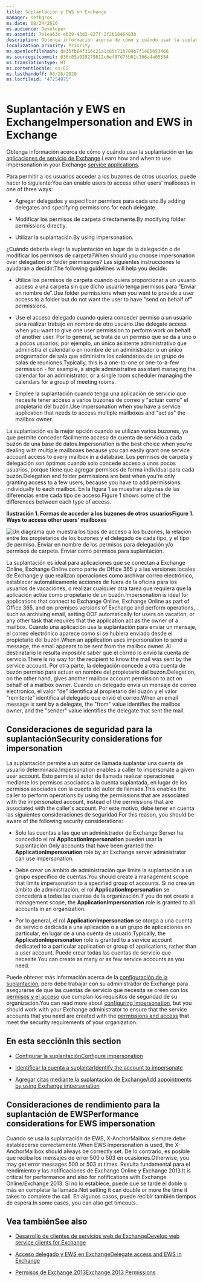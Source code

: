 ```yaml
---
title: Suplantación y EWS en Exchange
manager: sethgros
ms.date: 08/24/2020
ms.audience: Developer
ms.assetid: 7e1ea63c-eb29-43d2-827f-2f2b1846483b
description: Obtenga información acerca de cómo y cuándo usar la suplantación en las aplicaciones de servicio de Exchange.
localization_priority: Priority
ms.openlocfilehash: da35fb04f316c21a1c85c71b789b7f1485653466
ms.sourcegitcommit: 636c05a929279812c6ef87d75b01c166a4a05584
ms.translationtype: HT
ms.contentlocale: es-ES
ms.lasthandoff: 08/26/2020
ms.locfileid: "47254975"
---
```

# <a name="impersonation-and-ews-in-exchange"></a><span data-ttu-id="bd8fa-103">Suplantación y EWS en Exchange</span><span class="sxs-lookup"><span data-stu-id="bd8fa-103">Impersonation and EWS in Exchange</span></span>

<span data-ttu-id="bd8fa-104">Obtenga información acerca de cómo y cuándo usar la suplantación en las [aplicaciones de servicio de Exchange](ews-application-types.md).</span><span class="sxs-lookup"><span data-stu-id="bd8fa-104">Learn how and when to use impersonation in your Exchange [service applications](ews-application-types.md).</span></span>
  
<span data-ttu-id="bd8fa-105">Para permitir a los usuarios acceder a los buzones de otros usuarios, puede hacer lo siguiente:</span><span class="sxs-lookup"><span data-stu-id="bd8fa-105">You can enable users to access other users' mailboxes in one of three ways:</span></span>
  
- <span data-ttu-id="bd8fa-106">Agregar delegados y especificar permisos para cada uno.</span><span class="sxs-lookup"><span data-stu-id="bd8fa-106">By adding delegates and specifying permissions for each delegate.</span></span>
    
- <span data-ttu-id="bd8fa-107">Modificar los permisos de carpeta directamente.</span><span class="sxs-lookup"><span data-stu-id="bd8fa-107">By modifying folder permissions directly.</span></span>
    
- <span data-ttu-id="bd8fa-108">Utilizar la suplantación.</span><span class="sxs-lookup"><span data-stu-id="bd8fa-108">By using impersonation.</span></span>
    
<span data-ttu-id="bd8fa-109">¿Cuándo debería elegir la suplantación en lugar de la delegación o de modificar los permisos de carpeta?</span><span class="sxs-lookup"><span data-stu-id="bd8fa-109">When should you choose impersonation over delegation or folder permissions?</span></span> <span data-ttu-id="bd8fa-110">Las siguientes instrucciones le ayudarán a decidir:</span><span class="sxs-lookup"><span data-stu-id="bd8fa-110">The following guidelines will help you decide:</span></span>
  
- <span data-ttu-id="bd8fa-111">Utilice los permisos de carpeta cuando quiera proporcionar a un usuario acceso a una carpeta sin que dicho usuario tenga permisos para "Enviar en nombre de".</span><span class="sxs-lookup"><span data-stu-id="bd8fa-111">Use folder permissions when you want to provide a user access to a folder but do not want the user to have "send on behalf of" permissions.</span></span> 
    
- <span data-ttu-id="bd8fa-112">Use el acceso delegado cuando quiera conceder permiso a un usuario para realizar trabajo en nombre de otro usuario.</span><span class="sxs-lookup"><span data-stu-id="bd8fa-112">Use delegate access when you want to give one user permission to perform work on behalf of another user.</span></span> <span data-ttu-id="bd8fa-113">Por lo general, se trata de un permiso que se da a uno o a pocos usuarios; por ejemplo, un único asistente administrativo que administra el calendario en nombre de un administrador o un único programador de sala que administra los calendarios de un grupo de salas de reuniones.</span><span class="sxs-lookup"><span data-stu-id="bd8fa-113">Typically, this is a one-to-one or one-to-a-few permission - for example, a single administrative assistant managing the calendar for an administrator, or a single room scheduler managing the calendars for a group of meeting rooms.</span></span>
    
- <span data-ttu-id="bd8fa-114">Emplee la suplantación cuando tenga una aplicación de servicio que necesite tener acceso a varios buzones de correo y "actuar como" el propietario del buzón.</span><span class="sxs-lookup"><span data-stu-id="bd8fa-114">Use impersonation when you have a service application that needs to access multiple mailboxes and "act as" the mailbox owner.</span></span>
    
<span data-ttu-id="bd8fa-115">La suplantación es la mejor opción cuando se utilizan varios buzones, ya que permite conceder fácilmente acceso de cuenta de servicio a cada buzón de una base de datos.</span><span class="sxs-lookup"><span data-stu-id="bd8fa-115">Impersonation is the best choice when you're dealing with multiple mailboxes because you can easily grant one service account access to every mailbox in a database.</span></span> <span data-ttu-id="bd8fa-116">Los permisos de carpeta y delegación son óptimos cuando solo concede acceso a unos pocos usuarios, porque tiene que agregar permisos de forma individual para cada buzón.</span><span class="sxs-lookup"><span data-stu-id="bd8fa-116">Delegation and folder permissions are best when you're only granting access to a few users, because you have to add permissions individually to each mailbox.</span></span> <span data-ttu-id="bd8fa-117">En la figura 1 se muestran algunas de las diferencias entre cada tipo de acceso.</span><span class="sxs-lookup"><span data-stu-id="bd8fa-117">Figure 1 shows some of the differences between each type of access.</span></span>
  
<span data-ttu-id="bd8fa-118">**Ilustración 1. Formas de acceder a los buzones de otros usuarios**</span><span class="sxs-lookup"><span data-stu-id="bd8fa-118">**Figure 1. Ways to access other users' mailboxes**</span></span>

![Un diagrama que muestra los tipos de acceso a los buzones, la relación entre los propietarios de los buzones y el delegado de cada tipo, y el tipo de permiso. Enviar en nombre de los permisos para delegación y/o permisos de carpeta. Enviar como permisos para suplantación.](media/Ex15_Delegate_Overview.png)
  
<span data-ttu-id="bd8fa-122">La suplantación es ideal para aplicaciones que se conectan a Exchange Online, Exchange Online como parte de Office 365 y a las versiones locales de Exchange y que realizan operaciones como archivar correo electrónico, establecer automáticamente acciones de fuera de la oficina para los usuarios de vacaciones, o realizar cualquier otra tarea que requiera que la aplicación actúe como propietario de un buzón.</span><span class="sxs-lookup"><span data-stu-id="bd8fa-122">Impersonation is ideal for applications that connect to Exchange Online, Exchange Online as part of Office 365, and on-premises versions of Exchange and perform operations, such as archiving email, setting OOF automatically for users on vacation, or any other task that requires that the application act as the owner of a mailbox.</span></span> <span data-ttu-id="bd8fa-123">Cuando una aplicación usa la suplantación para enviar un mensaje, el correo electrónico aparece como si se hubiera enviado desde el propietario del buzón.</span><span class="sxs-lookup"><span data-stu-id="bd8fa-123">When an application uses impersonation to send a message, the email appears to be sent from the mailbox owner.</span></span> <span data-ttu-id="bd8fa-124">Al destinatario le resulta imposible saber que el correo lo envió la cuenta de servicio.</span><span class="sxs-lookup"><span data-stu-id="bd8fa-124">There is no way for the recipient to know the mail was sent by the service account.</span></span> <span data-ttu-id="bd8fa-125">Por otra parte, la delegación concede a otra cuenta de buzón permiso para actuar en nombre del propietario del buzón.</span><span class="sxs-lookup"><span data-stu-id="bd8fa-125">Delegation, on the other hand, gives another mailbox account permission to act on behalf of a mailbox owner.</span></span> <span data-ttu-id="bd8fa-126">Cuando un delegado envía un mensaje de correo electrónico, el valor "de" identifica al propietario del buzón y el valor "remitente" identifica al delegado que envió el correo.</span><span class="sxs-lookup"><span data-stu-id="bd8fa-126">When an email message is sent by a delegate, the "from" value identifies the mailbox owner, and the "sender" value identifies the delegate that sent the mail.</span></span> 
  
## <a name="security-considerations-for-impersonation"></a><span data-ttu-id="bd8fa-127">Consideraciones de seguridad para la suplantación</span><span class="sxs-lookup"><span data-stu-id="bd8fa-127">Security considerations for impersonation</span></span>

<span data-ttu-id="bd8fa-128">La suplantación permite a un autor de llamada suplantar una cuenta de usuario determinada.</span><span class="sxs-lookup"><span data-stu-id="bd8fa-128">Impersonation enables a caller to impersonate a given user account.</span></span> <span data-ttu-id="bd8fa-129">Esto permite al autor de llamada realizar operaciones mediante los permisos asociados a la cuenta suplantada, en lugar de los permisos asociados con la cuenta del autor de llamada.</span><span class="sxs-lookup"><span data-stu-id="bd8fa-129">This enables the caller to perform operations by using the permissions that are associated with the impersonated account, instead of the permissions that are associated with the caller's account.</span></span> <span data-ttu-id="bd8fa-130">Por este motivo, debe tener en cuenta las siguientes consideraciones de seguridad:</span><span class="sxs-lookup"><span data-stu-id="bd8fa-130">For this reason, you should be aware of the following security considerations:</span></span>
  
- <span data-ttu-id="bd8fa-131">Solo las cuentas a las que un administrador de Exchange Server ha concedido el rol **ApplicationImpersonation** pueden usar la suplantación.</span><span class="sxs-lookup"><span data-stu-id="bd8fa-131">Only accounts that have been granted the **ApplicationImpersonation** role by an Exchange server administrator can use impersonation.</span></span> 
    
- <span data-ttu-id="bd8fa-132">Debe crear un ámbito de administración que limite la suplantación a un grupo específico de cuentas.</span><span class="sxs-lookup"><span data-stu-id="bd8fa-132">You should create a management scope that limits impersonation to a specified group of accounts.</span></span> <span data-ttu-id="bd8fa-133">Si no crea un ámbito de administración, el rol **ApplicationImpersonation** se concederá a todas las cuentas de la organización.</span><span class="sxs-lookup"><span data-stu-id="bd8fa-133">If you do not create a management scope, the **ApplicationImpersonation** role is granted to all accounts in an organization.</span></span> 
    
- <span data-ttu-id="bd8fa-134">Por lo general, el rol **ApplicationImpersonation** se otorga a una cuenta de servicio dedicada a una aplicación o a un grupo de aplicaciones en particular, en lugar de a una cuenta de usuario.</span><span class="sxs-lookup"><span data-stu-id="bd8fa-134">Typically, the **ApplicationImpersonation** role is granted to a service account dedicated to a particular application or group of applications, rather than a user account.</span></span> <span data-ttu-id="bd8fa-135">Puede crear todas las cuentas de servicio que necesite.</span><span class="sxs-lookup"><span data-stu-id="bd8fa-135">You can create as many or as few service accounts as you need.</span></span> 
    
<span data-ttu-id="bd8fa-136">Puede obtener más información acerca de la [configuración de la suplantación](how-to-configure-impersonation.md), pero debe trabajar con su administrador de Exchange para asegurarse de que las cuentas de servicio que necesita se creen con los [permisos y el acceso](https://technet.microsoft.com/library/dd351175%28v=exchg.150%29.aspx) que cumplan los requisitos de seguridad de su organización.</span><span class="sxs-lookup"><span data-stu-id="bd8fa-136">You can read more about [configuring impersonation](how-to-configure-impersonation.md), but you should work with your Exchange administrator to ensure that the service accounts that you need are created with the [permissions and access](https://technet.microsoft.com/library/dd351175%28v=exchg.150%29.aspx) that meet the security requirements of your organization.</span></span> 
  
## <a name="in-this-section"></a><span data-ttu-id="bd8fa-137">En esta sección</span><span class="sxs-lookup"><span data-stu-id="bd8fa-137">In this section</span></span>

- [<span data-ttu-id="bd8fa-138">Configurar la suplantación</span><span class="sxs-lookup"><span data-stu-id="bd8fa-138">Configure impersonation</span></span>](how-to-configure-impersonation.md)
    
- [<span data-ttu-id="bd8fa-139">Identificar la cuenta a suplantar</span><span class="sxs-lookup"><span data-stu-id="bd8fa-139">Identify the account to impersonate</span></span>](how-to-identify-the-account-to-impersonate.md)
    
- [<span data-ttu-id="bd8fa-140">Agregar citas mediante la suplantación de Exchange</span><span class="sxs-lookup"><span data-stu-id="bd8fa-140">Add appointments by using Exchange impersonation</span></span>](how-to-add-appointments-by-using-exchange-impersonation.md)

## <a name="performance-considerations-for-ews-impersonation"></a><span data-ttu-id="bd8fa-141">Consideraciones de rendimiento para la suplantación de EWS</span><span class="sxs-lookup"><span data-stu-id="bd8fa-141">Performance considerations for EWS impersonation</span></span>

<span data-ttu-id="bd8fa-142">Cuando se usa la suplantación de EWS, X-AnchorMailbox siempre debe establecerse correctamente.</span><span class="sxs-lookup"><span data-stu-id="bd8fa-142">When EWS Impersonation is used, the X-AnchorMailbox should always be correctly set.</span></span>  <span data-ttu-id="bd8fa-143">De lo contrario, es posible que reciba los mensajes de error 500 o 503 en ocasiones.</span><span class="sxs-lookup"><span data-stu-id="bd8fa-143">Otherwise, you may get error messages 500 or 503 at times.</span></span> <span data-ttu-id="bd8fa-144">Resulta fundamental para el rendimiento y las notificaciones de Exchange Online y Exchange 2013.</span><span class="sxs-lookup"><span data-stu-id="bd8fa-144">It is critical for performance and also for notifications with Exchange Online/Exchange 2013.</span></span>  <span data-ttu-id="bd8fa-145">Si no lo establece, puede que se tarde el doble o más en completar la llamada.</span><span class="sxs-lookup"><span data-stu-id="bd8fa-145">Not setting it can double or more the time it takes to complete the call.</span></span> <span data-ttu-id="bd8fa-146">En algunos casos, puede recibir también tiempos de espera.</span><span class="sxs-lookup"><span data-stu-id="bd8fa-146">In some cases, you can also get timeouts.</span></span> 
    
## <a name="see-also"></a><span data-ttu-id="bd8fa-147">Vea también</span><span class="sxs-lookup"><span data-stu-id="bd8fa-147">See also</span></span>


- [<span data-ttu-id="bd8fa-148">Desarrollo de clientes de servicios web de Exchange</span><span class="sxs-lookup"><span data-stu-id="bd8fa-148">Develop web service clients for Exchange</span></span>](develop-web-service-clients-for-exchange.md)
    
- [<span data-ttu-id="bd8fa-149">Acceso delegado y EWS en Exchange</span><span class="sxs-lookup"><span data-stu-id="bd8fa-149">Delegate access and EWS in Exchange</span></span>](delegate-access-and-ews-in-exchange.md)
    
- [<span data-ttu-id="bd8fa-150">Permisos de Exchange 2013</span><span class="sxs-lookup"><span data-stu-id="bd8fa-150">Exchange 2013 Permissions</span></span>](https://technet.microsoft.com/library/dd351175%28v=exchg.150%29.aspx)
    

